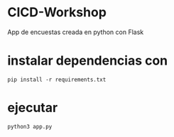 # CICD-Workshop
App de encuestas creada en python con Flask

# instalar dependencias con 
`pip install -r requirements.txt`

# ejecutar
`python3 app.py`